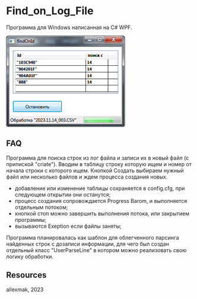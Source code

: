 # Find_on_Log_File

Программа для Windows написанная на C# WPF.

![Screnshot](https://github.com/allexmak1/Find_on_Log_File/blob/main/image/image.png)

## FAQ

Программа для поиска строк из лог файла и записи их в новый файл (с припиской "criate"). Вводим в таблицу строку которую ищем и номер от начала строки с которого ищем. Кнопкой Создать выбираем нужный файл или несколько файлов и ждем процесса создания новых.

* добавление или изменение таблицы сохраняется в config.cfg, при следующем открытии они останутся;
* процесс создания сопровождается Progress Barom, и выполняется отдельным потоком;
* кнопкой стоп можно завершить выполнения потока, или закрытием программы;
* вызываются Exeption если файлы заняты;

Программа планировалась как шаблон для облегченного парсинга найденных строк с дозаписи информации, для чего был создан отдельный класс "UserParseLine"
в котором можно реализовать свою логику обработки.

## Resources

 allexmak, 2023
